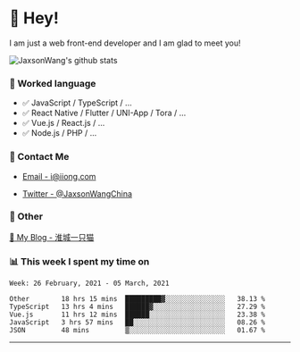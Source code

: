 # 👋 Hey!

I am just a web front-end developer and I am glad to meet you!

![JaxsonWang's github stats](https://github-readme-stats.vercel.app/api?username=JaxsonWang&&show_icons=true&&title_color=1abc9c&&icon_color=1abc9c)


### 📝 Worked language

- ✅ JavaScript / TypeScript / ...
- ✅ React Native / Flutter / UNI-App / Tora / ...
- ✅ Vue.js / React.js / ...
- ✅ Node.js / PHP / ...

### 📮 Contact Me

- [Email - i@iiong.com](mailto:i@iiong.com)

- [Twitter - @JaxsonWangChina](https://twitter.com/JaxsonWangChina)

### 🤪 Other

[📌 My Blog - 淮城一只猫](https://iiong.com)

### 📊 This week I spent my time on

<!--START_SECTION:waka-->
```text
Week: 26 February, 2021 - 05 March, 2021

Other        18 hrs 15 mins  █████████▓░░░░░░░░░░░░░░░   38.13 % 
TypeScript   13 hrs 4 mins   ██████▓░░░░░░░░░░░░░░░░░░   27.29 % 
Vue.js       11 hrs 12 mins  ██████░░░░░░░░░░░░░░░░░░░   23.38 % 
JavaScript   3 hrs 57 mins   ██░░░░░░░░░░░░░░░░░░░░░░░   08.26 % 
JSON         48 mins         ▒░░░░░░░░░░░░░░░░░░░░░░░░   01.67 % 
```
<!--END_SECTION:waka-->

---
